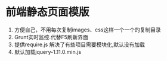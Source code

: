 <h1>
前端静态页面模版
</h1>
<ol>
    <li>方便自己，不用每次复制images、css这样一个一个的复制目录</li>
    <li>Grunt实时监控.代替F5刷新界面</li>
    <li>提供require.js 解决了有些项目需要模块化,默认没有加载</li>
    <li>默认加载jquery-1.11.0.min.js</li>
</ol>
